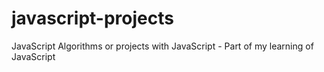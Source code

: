 # javascript-projects
JavaScript Algorithms  or projects with JavaScript - Part of my learning of JavaScript

